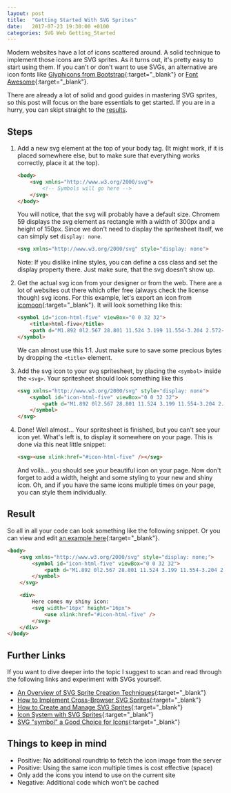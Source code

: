 ```yaml
---
layout: post
title:  "Getting Started With SVG Sprites"
date:   2017-07-23 19:30:00 +0100
categories: SVG Web Getting_Started
---
```


Modern websites have a lot of icons scattered around. A solid technique to implement those icons are SVG sprites. As it turns out, it's pretty easy to start using them. If you can't or don't want to use SVGs, an alternative are icon fonts like [Glyphicons from Bootstrap](https://getbootstrap.com/components/#glyphicons){:target="_blank"} or [Font Awesome](http://fontawesome.io/){:target="_blank"}.

There are already a lot of solid and good guides in mastering SVG sprites, so this post will focus on the bare essentials to get started. If you are in a hurry, you can skipt straight to the [results](#result).

## Steps

1. Add a new svg element at the top of your body tag. (It might work, if it is placed somewhere else, but to make sure that everything works correctly, place it at the top).

    ```html
    <body>
        <svg xmlns="http://www.w3.org/2000/svg">
            <!-- Symbols will go here -->
        </svg>
    </body>
    ```

    You will notice, that the svg will probably have a default size. Chromem 59 displays the svg element as rectangle with a width of 300px and a height of 150px. Since we don't need to display the spritesheet itself, we can simply set `display: none`.

    ```html
    <svg xmlns="http://www.w3.org/2000/svg" style="display: none">
    ```

    Note: If you dislike inline styles, you can define a css class and set the display property there. Just make sure, that the svg doesn't show up.

2. Get the actual svg icon from your designer or from the web. There are a lot of websites out there which offer free (always check the license though) svg icons. For this example, let's export an icon from [icomoon](https://icomoon.io/app/){:target="_blank"}. It will look something like this:

    ```html
    <symbol id="icon-html-five" viewBox="0 0 32 32">
        <title>html-five</title>
        <path d="M1.892 0l2.567 28.801 11.524 3.199 11.554-3.204 2.572-28.796h-28.216zM25.336 26.963l-9.288 2.574v0.015l-0.024-0.007-0.024 0.007v-0.015l-9.288-2.574-2.195-24.609h23.015l-2.195 24.609zM20.336 16.569l-0.408 4.58-3.944 1.065-3.933-1.060-0.252-2.82h-3.547l0.495 5.547 7.252 2.006 7.229-2.006 0.97-10.844h-12.874l-0.322-3.617h13.517l0.316-3.532h-17.694l0.953 10.681z"></path>
    </symbol>
    ```

    We can almost use this 1:1. Just make sure to save some precious bytes by dropping the `<title>` element.

3. Add the svg icon to your svg spritesheet, by placing the `<symbol>` inside the `<svg>`. Your spritesheet should look something like this

    ```html
    <svg xmlns="http://www.w3.org/2000/svg" style="display: none">
        <symbol id="icon-html-five" viewBox="0 0 32 32">
            <path d="M1.892 0l2.567 28.801 11.524 3.199 11.554-3.204 2.572-28.796h-28.216zM25.336 26.963l-9.288 2.574v0.015l-0.024-0.007-0.024 0.007v-0.015l-9.288-2.574-2.195-24.609h23.015l-2.195 24.609zM20.336 16.569l-0.408 4.58-3.944 1.065-3.933-1.060-0.252-2.82h-3.547l0.495 5.547 7.252 2.006 7.229-2.006 0.97-10.844h-12.874l-0.322-3.617h13.517l0.316-3.532h-17.694l0.953 10.681z"></path>
        </symbol>
    </svg>
    ```

4. Done! Well almost... Your spritesheet is finished, but you can't see your icon yet. What's left is, to display it somewhere on your page. This is done via this neat little snippet:

    ```html
    <svg><use xlink:href="#icon-html-five" /></svg>
    ```

    And voilà... you should see your beautiful icon on your page. Now don't forget to add a width, height and some styling to your new and shiny icon. Oh, and if you have the same icons multiple times on your page, you can style them individually. 

## Result

So all in all your code can look something like the following snippet. Or you can view and edit [an example here](https://codepen.io/zlypher/pen/wqzMKE){:target="_blank"}.

```html
<body>
    <svg xmlns="http://www.w3.org/2000/svg" style="display: none;">
        <symbol id="icon-html-five" viewBox="0 0 32 32">
            <path d="M1.892 0l2.567 28.801 11.524 3.199 11.554-3.204 2.572-28.796h-28.216zM25.336 26.963l-9.288 2.574v0.015l-0.024-0.007-0.024 0.007v-0.015l-9.288-2.574-2.195-24.609h23.015l-2.195 24.609zM20.336 16.569l-0.408 4.58-3.944 1.065-3.933-1.060-0.252-2.82h-3.547l0.495 5.547 7.252 2.006 7.229-2.006 0.97-10.844h-12.874l-0.322-3.617h13.517l0.316-3.532h-17.694l0.953 10.681z"></path>
        </symbol>
    </svg>

    <div>
        Here comes my shiny icon:
        <svg width="16px" height="16px">
            <use xlink:href="#icon-html-five" />
        </svg>
    </div>
</body>
```

## Further Links

If you want to dive deeper into the topic I suggest to scan and read through the following links and experiment with SVGs yourself.

* [An Overview of SVG Sprite Creation Techniques](https://24ways.org/2014/an-overview-of-svg-sprite-creation-techniques/){:target="_blank"}
* [How to Implement Cross-Browser SVG Sprites](https://webdesign.tutsplus.com/tutorials/how-to-implement-cross-browser-svg-sprites--cms-22427){:target="_blank"}
* [How to Create and Manage SVG Sprites](https://www.webdesignerdepot.com/2017/05/how-to-create-and-manage-svg-sprites/){:target="_blank"}
* [Icon System with SVG Sprites](https://css-tricks.com/svg-sprites-use-better-icon-fonts/){:target="_blank"}
* [SVG "symbol" a Good Choice for Icons](https://css-tricks.com/svg-symbol-good-choice-icons/){:target="_blank"}

## Things to keep in mind

* Positive: No additional roundtrip to fetch the icon image from the server
* Positive: Using the same icon multiple times is cost effective (space)
* Only add the icons you intend to use on the current site
* Negative: Additional code which won't be cached

